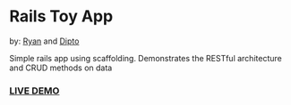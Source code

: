 # Rails Toy App

by: [Ryan](https://github.com/rvvergara) and [Dipto](https://github.com/dipto0321)

Simple rails app using scaffolding. Demonstrates the RESTful architecture and CRUD methods on data

### [LIVE DEMO](https://rails-toy-app-103118.herokuapp.com/)
